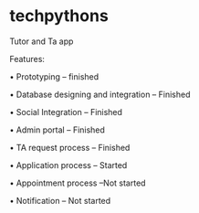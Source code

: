 # techpythons
Tutor and Ta app


Features:



•	Prototyping –  finished


•	Database designing and integration – Finished


•	Social Integration – Finished


•	Admin portal –  Finished



•	TA request process – Finished


•	Application process – Started

	
•	Appointment process –Not started



•	Notification – Not started

